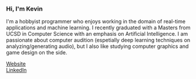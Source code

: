 ### Hi, I'm Kevin

I'm a hobbyist programmer who enjoys working in the domain of real-time applications and machine learning. I recently graduated with a Masters from UCSD in Computer Science with an emphasis on Artificial Intelligence. I am passionate about computer audition (espetially deep learning techniques on analyzing/generating audio), but I also like studying computer graphics and game design on the side.

<a href="https://origamijr.github.io/">Website</a>\
<a href="https://www.linkedin.com/in/kevin-yinjan-huang/">LinkedIn</a>
